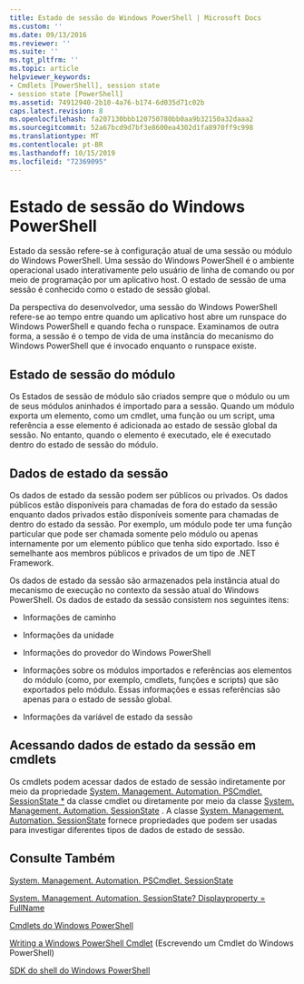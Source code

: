 ```yaml
---
title: Estado de sessão do Windows PowerShell | Microsoft Docs
ms.custom: ''
ms.date: 09/13/2016
ms.reviewer: ''
ms.suite: ''
ms.tgt_pltfrm: ''
ms.topic: article
helpviewer_keywords:
- Cmdlets [PowerShell], session state
- session state [PowerShell]
ms.assetid: 74912940-2b10-4a76-b174-6d035d71c02b
caps.latest.revision: 8
ms.openlocfilehash: fa207130bbb120750780bb0aa9b32150a32daaa2
ms.sourcegitcommit: 52a67bcd9d7bf3e8600ea4302d1fa8970ff9c998
ms.translationtype: MT
ms.contentlocale: pt-BR
ms.lasthandoff: 10/15/2019
ms.locfileid: "72369095"
---
```

# <a name="windows-powershell-session-state"></a>Estado de sessão do Windows PowerShell

Estado da sessão refere-se à configuração atual de uma sessão ou módulo do Windows PowerShell. Uma sessão do Windows PowerShell é o ambiente operacional usado interativamente pelo usuário de linha de comando ou por meio de programação por um aplicativo host. O estado de sessão de uma sessão é conhecido como o estado de sessão global.

Da perspectiva do desenvolvedor, uma sessão do Windows PowerShell refere-se ao tempo entre quando um aplicativo host abre um runspace do Windows PowerShell e quando fecha o runspace. Examinamos de outra forma, a sessão é o tempo de vida de uma instância do mecanismo do Windows PowerShell que é invocado enquanto o runspace existe.

## <a name="module-session-state"></a>Estado de sessão do módulo

Os Estados de sessão de módulo são criados sempre que o módulo ou um de seus módulos aninhados é importado para a sessão. Quando um módulo exporta um elemento, como um cmdlet, uma função ou um script, uma referência a esse elemento é adicionada ao estado de sessão global da sessão. No entanto, quando o elemento é executado, ele é executado dentro do estado de sessão do módulo.

## <a name="session-state-data"></a>Dados de estado da sessão

Os dados de estado da sessão podem ser públicos ou privados. Os dados públicos estão disponíveis para chamadas de fora do estado da sessão enquanto dados privados estão disponíveis somente para chamadas de dentro do estado da sessão. Por exemplo, um módulo pode ter uma função particular que pode ser chamada somente pelo módulo ou apenas internamente por um elemento público que tenha sido exportado. Isso é semelhante aos membros públicos e privados de um tipo de .NET Framework.

Os dados de estado da sessão são armazenados pela instância atual do mecanismo de execução no contexto da sessão atual do Windows PowerShell. Os dados de estado da sessão consistem nos seguintes itens:

- Informações de caminho

- Informações da unidade

- Informações do provedor do Windows PowerShell

- Informações sobre os módulos importados e referências aos elementos do módulo (como, por exemplo, cmdlets, funções e scripts) que são exportados pelo módulo. Essas informações e essas referências são apenas para o estado de sessão global.

- Informações da variável de estado da sessão

## <a name="accessing-session-state-data-within-cmdlets"></a>Acessando dados de estado da sessão em cmdlets

Os cmdlets podem acessar dados de estado de sessão indiretamente por meio da propriedade [System. Management. Automation. PSCmdlet. SessionState *](/dotnet/api/System.Management.Automation.PSCmdlet.SessionState) da classe cmdlet ou diretamente por meio da classe [System. Management. Automation. SessionState](/dotnet/api/System.Management.Automation.SessionState) . A classe [System. Management. Automation. SessionState](/dotnet/api/System.Management.Automation.SessionState) fornece propriedades que podem ser usadas para investigar diferentes tipos de dados de estado de sessão.

## <a name="see-also"></a>Consulte Também

[System. Management. Automation. PSCmdlet. SessionState](/dotnet/api/System.Management.Automation.PSCmdlet.SessionState)

[System. Management. Automation. SessionState? Displayproperty = FullName](/dotnet/api/System.Management.Automation.SessionState)

[Cmdlets do Windows PowerShell](./cmdlet-overview.md)

[Writing a Windows PowerShell Cmdlet](./writing-a-windows-powershell-cmdlet.md) (Escrevendo um Cmdlet do Windows PowerShell)

[SDK do shell do Windows PowerShell](../windows-powershell-reference.md)
